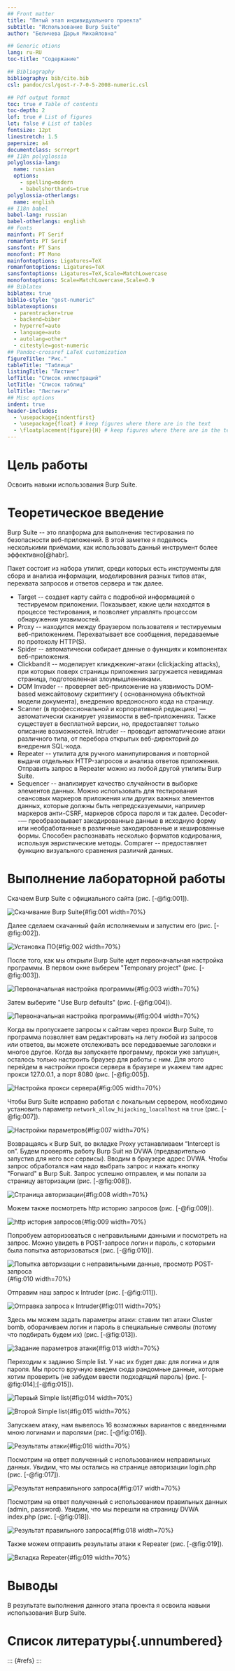```yaml
---
## Front matter
title: "Пятый этап индивидуального проекта"
subtitle: "Использование Burp Suite"
author: "Беличева Дарья Михайловна"

## Generic otions
lang: ru-RU
toc-title: "Содержание"

## Bibliography
bibliography: bib/cite.bib
csl: pandoc/csl/gost-r-7-0-5-2008-numeric.csl

## Pdf output format
toc: true # Table of contents
toc-depth: 2
lof: true # List of figures
lot: false # List of tables
fontsize: 12pt
linestretch: 1.5
papersize: a4
documentclass: scrreprt
## I18n polyglossia
polyglossia-lang:
  name: russian
  options:
	- spelling=modern
	- babelshorthands=true
polyglossia-otherlangs:
  name: english
## I18n babel
babel-lang: russian
babel-otherlangs: english
## Fonts
mainfont: PT Serif
romanfont: PT Serif
sansfont: PT Sans
monofont: PT Mono
mainfontoptions: Ligatures=TeX
romanfontoptions: Ligatures=TeX
sansfontoptions: Ligatures=TeX,Scale=MatchLowercase
monofontoptions: Scale=MatchLowercase,Scale=0.9
## Biblatex
biblatex: true
biblio-style: "gost-numeric"
biblatexoptions:
  - parentracker=true
  - backend=biber
  - hyperref=auto
  - language=auto
  - autolang=other*
  - citestyle=gost-numeric
## Pandoc-crossref LaTeX customization
figureTitle: "Рис."
tableTitle: "Таблица"
listingTitle: "Листинг"
lofTitle: "Список иллюстраций"
lotTitle: "Список таблиц"
lolTitle: "Листинги"
## Misc options
indent: true
header-includes:
  - \usepackage{indentfirst}
  - \usepackage{float} # keep figures where there are in the text
  - \floatplacement{figure}{H} # keep figures where there are in the text
---
```


# Цель работы

Освоить навыки использования Burp Suite.

# Теоретическое введение

Burp Suite -- это платформа для выполнения тестирования по безопасности веб-приложений. В этой заметке я поделюсь несколькими приёмами, как использовать данный инструмент более эффективно[@habr].

Пакет состоит из набора утилит, среди которых есть инструменты для сбора и анализа информации, моделирования разных типов атак, перехвата запросов и ответов сервера и так далее.

- Target -- создает карту сайта с подробной информацией о тестируемом приложении. Показывает, какие цели находятся в процессе тестирования, и позволяет управлять процессом обнаружения уязвимостей.
- Proxy -- находится между браузером пользователя и тестируемым веб-приложением. Перехватывает все сообщения, передаваемые по протоколу HTTP(S).
- Spider -- автоматически собирает данные о функциях и компонентах веб-приложения. 
- Clickbandit -- моделирует кликджекинг-атаки (clickjacking attacks), при которых поверх страницы приложения загружается невидимая страница, подготовленная злоумышленниками.
- DOM Invader -- проверяет веб-приложение на уязвимость DOM-based межсайтовому скриптингу ( основанномуна объектной модели документа), внедрению вредоносного кода на страницу.
- Scanner (в профессиональной и корпоративной редакциях) — автоматически сканирует уязвимости в веб-приложениях. Также существует в бесплатной версии, но, предоставляет только описание возможностей.
Intruder -- проводит автоматические атаки различного типа, от перебора открытых веб-директорий до внедрения SQL-кода.
- Repeater -- утилита для ручного манипулирования и повторной выдачи отдельных HTTP-запросов и анализа ответов приложения. Отправить запрос в Repeater можно из любой другой утилиты Burp Suite.
- Sequencer -- анализирует качество случайности в выборке элементов данных. Можно использовать для тестирования сеансовых маркеров приложения или других важных элементов данных, которые должны быть непредсказуемыми, например маркеров анти-CSRF, маркеров сброса пароля и так далее.
Decoder--— преобразовывает закодированные данные в исходную форму или необработанные в различные закодированные и хешированные формы. Способен распознавать несколько форматов кодирования, используя эвристические методы.
Comparer -- предоставляет функцию визуального сравнения различий данных.

# Выполнение лабораторной работы

Скачаем Burp Suite с официального сайта  (рис. [-@fig:001]).

![Скачивание Burp Suite](image/1.png){#fig:001 width=70%}

Далее сделаем скачанный файл исполняемым и запустим его (рис. [-@fig:002]).

![Установка ПО](image/2.png){#fig:002 width=70%}

После того, как мы открыли Burp Suite идет первоначальная настройка программы. В первом окне выберем "Temponary project" (рис. [-@fig:003]).

![Первоначальная настройка программы](image/3.png){#fig:003 width=70%}

Затем выберите "Use Burp defaults" (рис. [-@fig:004]).

![Первоначальная настройка программы](image/4.png){#fig:004 width=70%}

Когда вы пропускаете запросы к сайтам через прокси Burp Suite, то программа позволяет вам редактировать на лету любой из запросов или ответов, вы можете отслеживать все передаваемые заголовки и многое другое. Когда вы запускаете программу, прокси уже запущен, осталось только настроить браузер для работы с ним. Для этого перейдем в настройки прокси сервера в браузере и укажем там адрес прокси 127.0.0.1, а порт 8080 (рис. [-@fig:005]).

![Настройка прокси сервера](image/5.png){#fig:005 width=70%}

Чтобы Burp Suite исправно работал с локальным сервером, необходимо установить параметр `network_allow_hijacking_loacalhost` на `true` (рис. [-@fig:007]).

![Настройки параметров](image/7.png){#fig:007 width=70%}

Возвращаясь к Burp Suit, во вкладке Proxy устанавливаем “Intercept is on”. Будем проверять работу Burp Suit на DVWA (предварительно запустив для него все сервисы). Вводим в браузере адрес DVWA. Чтобы запрос обработался нам надо выбрать запрос и нажать кнопку "Forward" в Burp Suit. Запрос успешно отправлен, и мы попали за страницу авторизации (рис. [-@fig:008]).

![Страница авторизации](image/8.png){#fig:008 width=70%}

Можем также посмотреть http историю запросов (рис. [-@fig:009]).

![http история запросов](image/9.png){#fig:009 width=70%}

Попробуем авторизоваться с неправильными данными и посмотреть на запрос. Можно увидеть в POST-запросе логин и пароль, с которыми была попытка авторизоваться (рис. [-@fig:010]).

![Попытка авторизации с неправильными данные, просмотр POST-запроса](image/10.png){#fig:010 width=70%}

Отправим наш запрос к Intruder (рис. [-@fig:011]).

![Отправка запроса к Intruder](image/11.png){#fig:011 width=70%}

Здесь мы можем задать параметры атаки: ставим тип атаки Cluster bomb, оборачиваем логин и пароль в специальные символы (потому что подбирать будем их) (рис. [-@fig:013]).

![Задание параметров атаки](image/13.png){#fig:013 width=70%}

Переходим к заданию Simple list. У нас их будет два: для логина и для пароля. Мы просто вручную введем сюда рандомные данные, которые хотим проверить (не забудем ввести подходящий пароль) (рис. [-@fig:014];[-@fig:015]).

![Первый Simple list](image/14.png){#fig:014 width=70%}

![Второй Simple list](image/15.png){#fig:015 width=70%}

Запускаем атаку, нам вывелось 16 возможных вариантов с введенными мною логинами и паролями (рис. [-@fig:016]).

![Результаты атаки](image/16.png){#fig:016 width=70%}

Посмотрим на ответ полученный с использованием неправильных данных. Увидим, что мы остались на странице авторизации login.php (рис. [-@fig:017]).

![Результат неправильного запроса](image/17.png){#fig:017 width=70%}

Посмотрим на ответ полученный с использованием правильных данных (admin, password). Увидим, что мы перешли на страницу DVWA index.php (рис. [-@fig:018]).

![Результат правильного запроса](image/18.png){#fig:018 width=70%}

Также можем отправить результаты атаки к Repeater (рис. [-@fig:019]).

![Вкладка Repeater](image/19.png){#fig:019 width=70%}

# Выводы

В результате выполнения данного этапа проекта я освоила навыки использования Burp Suite.

# Список литературы{.unnumbered}

::: {#refs}
:::
